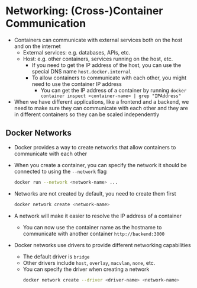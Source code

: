# Networking: (Cross-)Container Communication

- Containers can communicate with external services both on the host and on the internet
  - External services: e.g. databases, APIs, etc.
  - Host: e.g. other containers, services running on the host, etc.
    - If you need to get the IP address of the host, you can use the special DNS name `host.docker.internal`
    - To allow containers to communicate with each other, you might need to use the container IP address
      - You can get the IP address of a container by running `docker container inspect <container-name> | grep "IPAddress"`
- When we have different applications, like a frontend and a backend, we need to make sure they can communicate with each other and they are in different containers so they can be scaled independently

## Docker Networks

- Docker provides a way to create networks that allow containers to communicate with each other
- When you create a container, you can specify the network it should be connected to using the `--network` flag
  ```bash
  docker run --network <network-name> ...
  ```
- Networks are not created by default, you need to create them first
  ```bash
  docker network create <network-name>
  ```
- A network will make it easier to resolve the IP address of a container
  - You can now use the container name as the hostname to communicate with another container `http://backend:3000`

- Docker networks use drivers to provide different networking capabilities
  - The default driver is `bridge`
  - Other drivers include `host`, `overlay`, `macvlan`, `none`, etc.
  - You can specify the driver when creating a network
    ```bash
    docker network create --driver <driver-name> <network-name>
    ```